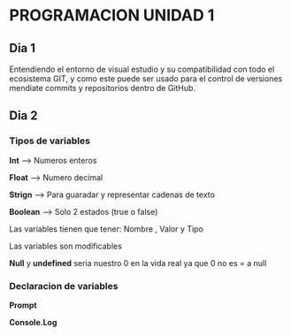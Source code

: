 # PROGRAMACION UNIDAD 1 #

## Dia 1 ##
 
Entendiendo el entorno de visual estudio y su compatibilidad con todo el ecosistema GIT, y como este puede ser usado para el control de versiones mendiate commits y repositorios dentro de GitHub.

## Dia 2 ##
 ### Tipos de variables ###

**Int** --> Numeros enteros

**Float**  --> Numero decimal

**Strign** --> Para guaradar y representar cadenas de texto

**Boolean** --> Solo 2 estados (true o false)

 Las variables tienen que tener: Nombre , Valor y Tipo 

 Las variables son modificables

 **Null** y **undefined** seria nuestro 0 en la vida real ya que 0 no es = a null


### Declaracion de variables ###

**Prompt**

**Console.Log** 


